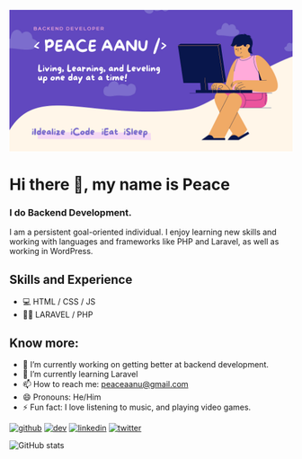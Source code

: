 
![My Banner](https://github.com/aanu-el/aanu-el/blob/main/banner.png)

# Hi there 👋, my name is Peace
### I do Backend Development. 


I am a persistent goal-oriented individual. I enjoy learning new skills and working with languages and frameworks like PHP and Laravel, as well as working in WordPress.

## Skills and Experience
- 💻 HTML / CSS / JS
- 👩‍💻 LARAVEL / PHP

## Know more:
- 🔭 I’m currently working on getting better at backend development. 
- 🌱 I’m currently learning Laravel 
- 📫 How to reach me: peaceaanu@gmail.com 
- 😄 Pronouns: He/Him 
- ⚡ Fun fact: I love listening to music, and playing video games. 


[<img src='https://cdn.jsdelivr.net/npm/simple-icons@3.0.1/icons/github.svg' alt='github' height='40'>](https://github.com/aanu-el)  [<img src='https://cdn.jsdelivr.net/npm/simple-icons@3.0.1/icons/dev-dot-to.svg' alt='dev' height='40'>](https://dev.to/aanuel)  [<img src='https://cdn.jsdelivr.net/npm/simple-icons@3.0.1/icons/linkedin.svg' alt='linkedin' height='40'>](https://www.linkedin.com/in/peace-faleke/)  [<img src='https://cdn.jsdelivr.net/npm/simple-icons@3.0.1/icons/twitter.svg' alt='twitter' height='40'>](https://twitter.com/aanu_el)  

![GitHub stats](https://github-readme-stats.vercel.app/api?username=aanu-el&show_icons=true)  


